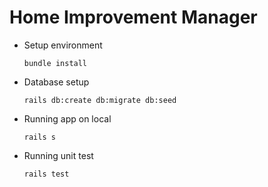 # Home Improvement Manager

* Setup environment

  `bundle install`

* Database setup

  `rails db:create db:migrate db:seed`

* Running app on local

  `rails s`

* Running unit test

  `rails test`
